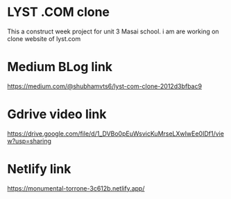 # LYST .COM clone
This a construct week project for unit 3 Masai school. i am are working on clone website of lyst.com


# Medium BLog link
https://medium.com/@shubhamvts6/lyst-com-clone-2012d3bfbac9


# Gdrive video link
https://drive.google.com/file/d/1_DVBo0pEuWsvicKuMrseLXwIwEe0IDf1/view?usp=sharing


# Netlify link
https://monumental-torrone-3c612b.netlify.app/